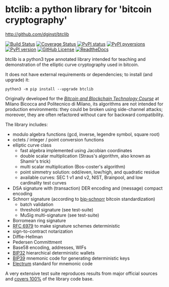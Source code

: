 # btclib: a python library for 'bitcoin cryptography'

<http://github.com/dginst/btclib>

[![Build Status](https://travis-ci.org/dginst/btclib.svg)](https://travis-ci.org/dginst/btclib)
[![Coverage Status](https://coveralls.io/repos/github/dginst/btclib/badge.svg)](https://coveralls.io/github/dginst/btclib)
[![PyPI status](https://img.shields.io/pypi/status/btclib.svg)](https://pypi.python.org/pypi/btclib/)
[![PyPI pyversions](https://img.shields.io/pypi/pyversions/btclib.svg)](https://pypi.python.org/pypi/btclib/)
[![PyPI version](https://img.shields.io/pypi/v/btclib.svg)](https://pypi.python.org/pypi/btclib/)
[![GitHub License](https://img.shields.io/github/license/dginst/btclib.svg)](https://github.com/dginst/btclib/blob/master/LICENSE)
[![ReadtheDocs](https://img.shields.io/readthedocs/btclib.svg)](https://btclib.readthedocs.io)


btclib is a python3 type annotated library intended for teaching and
demonstration of the elliptic curve cryptography used in bitcoin.

It does not have external requirements or dependencies;
to install (and upgrade) it:

```shell
python3 -m pip install --upgrade btclib
```

Originally developed for the
[_Bitcoin and Blockchain Technology Course_](https://www.ametrano.net/bbt/)
at Milano Bicocca and Politecnico di Milano, its algorithms are not intended
for production environments: they could be broken using side-channel attacks;
moreover, they are often refactored without care for backward compatibility.

The library includes:

- modulo algebra functions (gcd, inverse, legendre symbol, square root)
- octets / integer / point conversion functions
- elliptic curve class
  - fast algebra implemented using Jacobian coordinates
  - double scalar multiplication (Straus's algorithm, also known as
    Shamir's trick)
  - multi scalar multiplication (Bos-coster's algorithm)
  - point simmetry solution: odd/even, low/high, and quadratic residue
  - available curves: SEC 1 v1 and v2, NIST, Brainpool, and
    low cardinality test curves
- DSA signature with (transaction) DER encoding and (message) compact encoding
- Schnorr signature (according to
  [bip-schnorr](https://github.com/sipa/bips/blob/bip-schnorr/bip-schnorr.mediawiki)
  bitcoin standardization)
  - batch validation
  - threshold signature (see test-suite)
  - MuSig multi-signature (see test-suite)
- Borromean ring signature
- [RFC 6979](https://tools.ietf.org/html/rfc6979:) to make signature
  schemes deterministic
- sign-to-contract notarization
- Diffie-Hellman
- Pedersen Committment
- Base58 encoding, addresses, WIFs
- [BIP32](https://github.com/bitcoin/bips/blob/master/bip-0032.mediawiki)
  hierarchical deterministic wallets
- [BIP39](https://github.com/bitcoin/bips/blob/master/bip-0039.mediawiki)
  mnemonic code for generating deterministic keys
- [Electrum](https://electrum.org/#home) standard for mnemonic code

A very extensive test suite reproduces results from major official sources and [covers 100%](https://coveralls.io/github/dginst/btclib) of the library code base.
